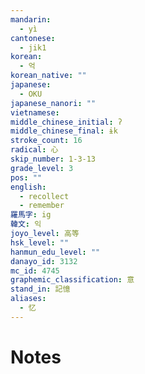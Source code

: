 ```yaml
---
mandarin:
  - yì
cantonese:
  - jik1
korean:
  - 억
korean_native: ""
japanese:
  - OKU
japanese_nanori: ""
vietnamese:
middle_chinese_initial: ʔ
middle_chinese_final: ɨk
stroke_count: 16
radical: 心
skip_number: 1-3-13
grade_level: 3
pos: ""
english:
  - recollect
  - remember
羅馬字: ig
韓文: 익
joyo_level: 高等
hsk_level: ""
hanmun_edu_level: ""
danayo_id: 3132
mc_id: 4745
graphemic_classification: 意
stand_in: 記憶
aliases:
  - 忆
---
```


# Notes
